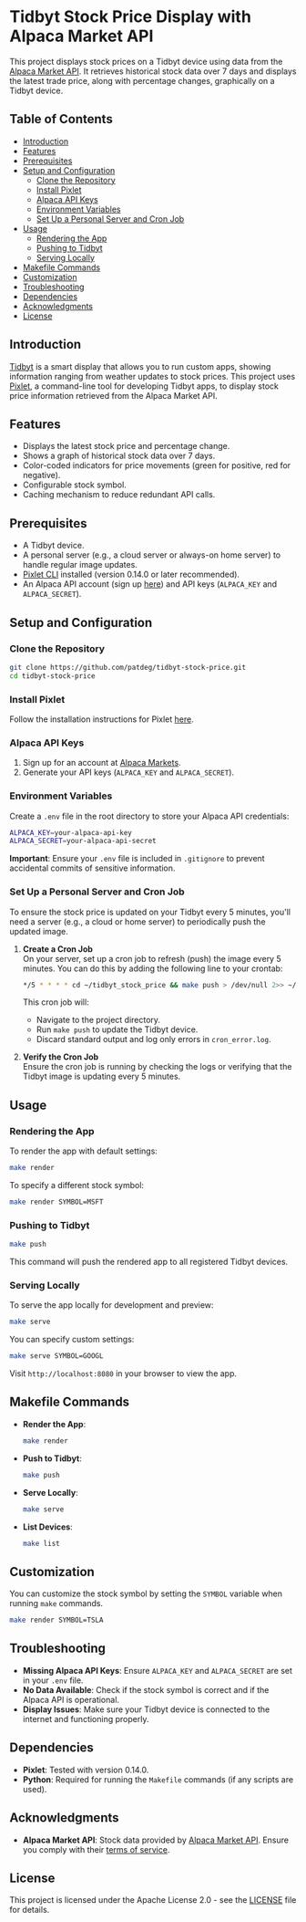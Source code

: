 # Tidbyt Stock Price Display with Alpaca Market API

This project displays stock prices on a Tidbyt device using data from the [Alpaca Market API](https://alpaca.markets/). It retrieves historical stock data over 7 days and displays the latest trade price, along with percentage changes, graphically on a Tidbyt device.

## Table of Contents
- [Introduction](#introduction)
- [Features](#features)
- [Prerequisites](#prerequisites)
- [Setup and Configuration](#setup-and-configuration)
  - [Clone the Repository](#clone-the-repository)
  - [Install Pixlet](#install-pixlet)
  - [Alpaca API Keys](#alpaca-api-keys)
  - [Environment Variables](#environment-variables)
  - [Set Up a Personal Server and Cron Job](#set-up-a-personal-server-and-cron-job)
- [Usage](#usage)
  - [Rendering the App](#rendering-the-app)
  - [Pushing to Tidbyt](#pushing-to-tidbyt)
  - [Serving Locally](#serving-locally)
- [Makefile Commands](#makefile-commands)
- [Customization](#customization)
- [Troubleshooting](#troubleshooting)
- [Dependencies](#dependencies)
- [Acknowledgments](#acknowledgments)
- [License](#license)

## Introduction

[Tidbyt](https://tidbyt.com/) is a smart display that allows you to run custom apps, showing information ranging from weather updates to stock prices. This project uses [Pixlet](https://github.com/tidbyt/pixlet), a command-line tool for developing Tidbyt apps, to display stock price information retrieved from the Alpaca Market API.

## Features
- Displays the latest stock price and percentage change.
- Shows a graph of historical stock data over 7 days.
- Color-coded indicators for price movements (green for positive, red for negative).
- Configurable stock symbol.
- Caching mechanism to reduce redundant API calls.

## Prerequisites
- A Tidbyt device.
- A personal server (e.g., a cloud server or always-on home server) to handle regular image updates.
- [Pixlet CLI](https://github.com/tidbyt/pixlet) installed (version 0.14.0 or later recommended).
- An Alpaca API account (sign up [here](https://alpaca.markets/)) and API keys (`ALPACA_KEY` and `ALPACA_SECRET`).

## Setup and Configuration

### Clone the Repository
```bash
git clone https://github.com/patdeg/tidbyt-stock-price.git
cd tidbyt-stock-price
```

### Install Pixlet
Follow the installation instructions for Pixlet [here](https://github.com/tidbyt/pixlet#installation).

### Alpaca API Keys
1. Sign up for an account at [Alpaca Markets](https://alpaca.markets/).
2. Generate your API keys (`ALPACA_KEY` and `ALPACA_SECRET`).

### Environment Variables
Create a `.env` file in the root directory to store your Alpaca API credentials:

```bash
ALPACA_KEY=your-alpaca-api-key
ALPACA_SECRET=your-alpaca-api-secret
```

**Important**: Ensure your `.env` file is included in `.gitignore` to prevent accidental commits of sensitive information.

### Set Up a Personal Server and Cron Job
To ensure the stock price is updated on your Tidbyt every 5 minutes, you'll need a server (e.g., a cloud or home server) to periodically push the updated image.

1. **Create a Cron Job**  
   On your server, set up a cron job to refresh (push) the image every 5 minutes. You can do this by adding the following line to your crontab:

   ```bash
   */5 * * * * cd ~/tidbyt_stock_price && make push > /dev/null 2>> ~/tidbyt_stock_price/cron_error.log
   ```

   This cron job will:
   - Navigate to the project directory.
   - Run `make push` to update the Tidbyt device.
   - Discard standard output and log only errors in `cron_error.log`.

2. **Verify the Cron Job**  
   Ensure the cron job is running by checking the logs or verifying that the Tidbyt image is updating every 5 minutes.

## Usage

### Rendering the App
To render the app with default settings:

```bash
make render
```

To specify a different stock symbol:

```bash
make render SYMBOL=MSFT
```

### Pushing to Tidbyt
```bash
make push
```

This command will push the rendered app to all registered Tidbyt devices.

### Serving Locally
To serve the app locally for development and preview:

```bash
make serve
```

You can specify custom settings:

```bash
make serve SYMBOL=GOOGL
```

Visit `http://localhost:8080` in your browser to view the app.

## Makefile Commands

- **Render the App**:
  ```bash
  make render
  ```

- **Push to Tidbyt**:
  ```bash
  make push
  ```

- **Serve Locally**:
  ```bash
  make serve
  ```

- **List Devices**:
  ```bash
  make list
  ```

## Customization
You can customize the stock symbol by setting the `SYMBOL` variable when running `make` commands.

```bash
make render SYMBOL=TSLA
```

## Troubleshooting
- **Missing Alpaca API Keys**: Ensure `ALPACA_KEY` and `ALPACA_SECRET` are set in your `.env` file.
- **No Data Available**: Check if the stock symbol is correct and if the Alpaca API is operational.
- **Display Issues**: Make sure your Tidbyt device is connected to the internet and functioning properly.

## Dependencies
- **Pixlet**: Tested with version 0.14.0.
- **Python**: Required for running the `Makefile` commands (if any scripts are used).

## Acknowledgments
- **Alpaca Market API**: Stock data provided by [Alpaca Market API](https://alpaca.markets/). Ensure you comply with their [terms of service](https://alpaca.markets/terms-of-service/).

## License
This project is licensed under the Apache License 2.0 - see the [LICENSE](LICENSE) file for details.
